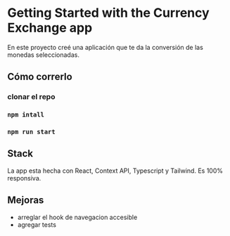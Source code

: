 # Getting Started with the Currency Exchange app

En este proyecto creé una aplicación que te da la conversión de las monedas seleccionadas.

## Cómo correrlo

### clonar el repo

### `npm intall`

### `npm run start`

## Stack

La app esta hecha con React, Context API, Typescript y Tailwind. Es 100% responsiva.

## Mejoras

- arreglar el hook de navegacion accesible
- agregar tests
